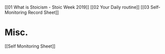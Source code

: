 [[01 What is Stoicism - Stoic Week 2019]]
[[02 Your Daily routine]]
[[03 Self-Monitoring Record Sheet]]

# Misc. 
[[Self Monitoring Sheet]]